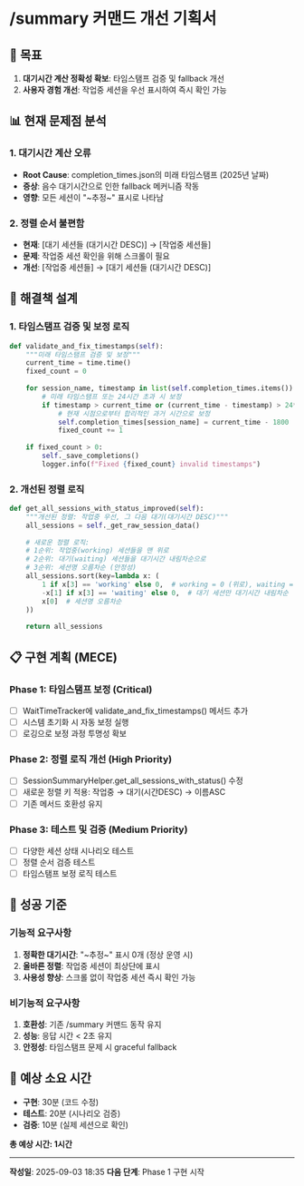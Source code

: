 # /summary 커맨드 개선 기획서

## 🎯 목표
1. **대기시간 계산 정확성 확보**: 타임스탬프 검증 및 fallback 개선
2. **사용자 경험 개선**: 작업중 세션을 우선 표시하여 즉시 확인 가능

## 📊 현재 문제점 분석

### 1. 대기시간 계산 오류
- **Root Cause**: completion_times.json의 미래 타임스탬프 (2025년 날짜)
- **증상**: 음수 대기시간으로 인한 fallback 메커니즘 작동
- **영향**: 모든 세션이 "~추정~" 표시로 나타남

### 2. 정렬 순서 불편함
- **현재**: [대기 세션들 (대기시간 DESC)] → [작업중 세션들]
- **문제**: 작업중 세션 확인을 위해 스크롤이 필요
- **개선**: [작업중 세션들] → [대기 세션들 (대기시간 DESC)]

## 🔧 해결책 설계

### 1. 타임스탬프 검증 및 보정 로직
```python
def validate_and_fix_timestamps(self):
    """미래 타임스탬프 검증 및 보정"""
    current_time = time.time()
    fixed_count = 0
    
    for session_name, timestamp in list(self.completion_times.items()):
        # 미래 타임스탬프 또는 24시간 초과 시 보정
        if timestamp > current_time or (current_time - timestamp) > 24*3600:
            # 현재 시점으로부터 합리적인 과거 시간으로 보정
            self.completion_times[session_name] = current_time - 1800  # 30분 전
            fixed_count += 1
    
    if fixed_count > 0:
        self._save_completions()
        logger.info(f"Fixed {fixed_count} invalid timestamps")
```

### 2. 개선된 정렬 로직
```python
def get_all_sessions_with_status_improved(self):
    """개선된 정렬: 작업중 우선, 그 다음 대기(대기시간 DESC)"""
    all_sessions = self._get_raw_session_data()
    
    # 새로운 정렬 로직:
    # 1순위: 작업중(working) 세션들을 맨 위로
    # 2순위: 대기(waiting) 세션들을 대기시간 내림차순으로
    # 3순위: 세션명 오름차순 (안정성)
    all_sessions.sort(key=lambda x: (
        1 if x[3] == 'working' else 0,  # working = 0 (위로), waiting = 1 (아래로) 
        -x[1] if x[3] == 'waiting' else 0,  # 대기 세션만 대기시간 내림차순
        x[0]  # 세션명 오름차순
    ))
    
    return all_sessions
```

## 📋 구현 계획 (MECE)

### Phase 1: 타임스탬프 보정 (Critical)
- [ ] WaitTimeTracker에 validate_and_fix_timestamps() 메서드 추가
- [ ] 시스템 초기화 시 자동 보정 실행
- [ ] 로깅으로 보정 과정 투명성 확보

### Phase 2: 정렬 로직 개선 (High Priority)  
- [ ] SessionSummaryHelper.get_all_sessions_with_status() 수정
- [ ] 새로운 정렬 키 적용: 작업중 → 대기(시간DESC) → 이름ASC
- [ ] 기존 메서드 호환성 유지

### Phase 3: 테스트 및 검증 (Medium Priority)
- [ ] 다양한 세션 상태 시나리오 테스트
- [ ] 정렬 순서 검증 테스트 
- [ ] 타임스탬프 보정 로직 테스트

## 🎯 성공 기준

### 기능적 요구사항
1. **정확한 대기시간**: "~추정~" 표시 0개 (정상 운영 시)
2. **올바른 정렬**: 작업중 세션이 최상단에 표시  
3. **사용성 향상**: 스크롤 없이 작업중 세션 즉시 확인 가능

### 비기능적 요구사항  
1. **호환성**: 기존 /summary 커맨드 동작 유지
2. **성능**: 응답 시간 < 2초 유지
3. **안정성**: 타임스탬프 문제 시 graceful fallback

## 📅 예상 소요 시간
- **구현**: 30분 (코드 수정)
- **테스트**: 20분 (시나리오 검증)  
- **검증**: 10분 (실제 세션으로 확인)

**총 예상 시간: 1시간**

---

**작성일**: 2025-09-03 18:35
**다음 단계**: Phase 1 구현 시작